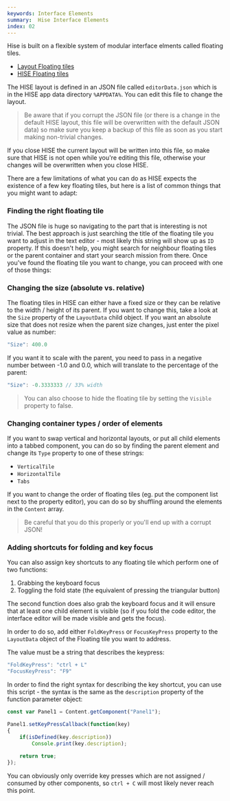 ```yaml
---
keywords: Interface Elements
summary:  Hise Interface Elements
index: 02
---
```


Hise is built on a flexible system of modular interface elments called floating tiles. 
- [Layout Floating tiles](/ui-components/floating-tiles/layout)
- [HISE Floating tiles](/ui-components/floating-tiles/hise)






The HISE layout is defined in an JSON file called `editorData.json` which is in the HISE app data directory `%APPDATA%`. You can edit this file to change the layout. 

> Be aware that if you corrupt the JSON file (or there is a change in the default HISE layout, this file will be overwritten with the default JSON data) so make sure you keep a backup of this file as soon as you start making non-trivial changes.

If you close HISE the current layout will be written into this file, so make sure that HISE is not open while you're editing this file, otherwise your changes will be overwritten when you close HISE.

There are a few limitations of what you can do as HISE expects the existence of a few key floating tiles, but here is a list of common things that you might want to adapt:

### Finding the right floating tile

The JSON file is huge so navigating to the part that is interesting is not trivial. The best approach is just searching the title of the floating tile you want to adjust in the text editor - most likely this string will show up as `ID` property. If this doesn't help, you might search for neighbour floating tiles or the parent container and start your search mission from there. Once you've found the floating tile you want to change, you can proceed with one of those things:

### Changing the size (absolute vs. relative)

The floating tiles in HISE can either have a fixed size or they can be relative to the width / height of its parent. If you want to change this, take a look at the `Size` property of the `LayoutData` child object. If you want an absolute size that does not resize when the parent size changes, just enter the pixel value as number: 

```javascript
"Size": 400.0
```

If you want it to scale with the parent, you need to pass in a negative number between -1.0 and 0.0, which will translate to the percentage of the parent:

```javascript
"Size": -0.3333333 // 33% width
``` 

> You can also choose to hide the floating tile by setting the `Visible` property to false.

### Changing container types / order of elements

If you want to swap vertical and horizontal layouts, or put all child elements into a tabbed component, you can do so by finding the parent element and change its `Type` property to one of these strings:

- `VerticalTile`
- `HorizontalTile`
- `Tabs`
 
If you want to change the order of floating tiles (eg. put the component list next to the property editor), you can do so by shuffling around the elements in the `Content` array. 

> Be careful that you do this properly or you'll end up with a corrupt JSON!

### Adding shortcuts for folding and key focus

You can also assign key shortcuts to any floating tile which perform one of two functions:

1. Grabbing the keyboard focus
2. Toggling the fold state (the equivalent of pressing the triangular button)

The second function does also grab the keyboard focus and it will ensure that at least one child element is visible (so if you fold the code editor, the interface editor will be made visible and gets the focus).

In order to do so, add either `FoldKeyPress` or `FocusKeyPress` property to the `LayoutData` object of the Floating tile you want to address.

The value must be a string that describes the keypress:

```javascript
"FoldKeyPress": "ctrl + L"
"FocusKeyPress": "F9"
```
 
In order to find the right syntax for describing the key shortcut, you can use this script - the syntax is the same as the `description` property of the function parameter object:

```javascript
const var Panel1 = Content.getComponent("Panel1");

Panel1.setKeyPressCallback(function(key)
{
	if(isDefined(key.description))
		Console.print(key.description);
		
	return true;
});
```

You can obviously only override key presses which are not assigned / consumed by other components, so `ctrl + C` will most likely never reach this point.
